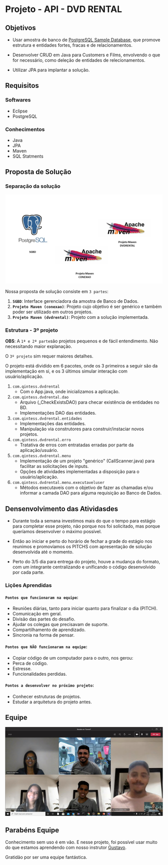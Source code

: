 # Projeto - API - DVD RENTAL

## Objetivos

* Usar amostra de banco de [PostgreSQL Sample Database](https://www.postgresqltutorial.com/postgresql-sample-database/), que promove estrutura e entidades fortes, fracas e de relacionamentos.

* Desenvolver CRUD em Java para Customers e Films, envolvendo o que for necessário, como deleção de entidades de relecionamentos.

* Utilizar JPA para implantar a solução.

## Requisitos

### Softwares

* Eclipse
* PostgreSQL

### Conhecimentos
* Java
* JPA
* Maven
* SQL Statments

## Proposta de Solução

### Separação da solução

![Proposta de Solução](img/Solucao.jpg)

Nossa proposta de solução consiste em `3 partes`:

1. **``SGBD``**: Interface gerenciadora da amostra de Banco de Dados.
2. **``Projeto Maven (conexao)``**: Projeto cujo objetivo é ser genérico e também poder ser utilizado em outros projetos.
3. **``Projeto Maven (dvdrental)``**: Projeto com a solução implementada.

### Estrutura - 3º projeto

**OBS**: A `1ª e 2ª parte`são projetos pequenos e de fácil entendimento. Não necessitando maior explanação.

O `3º projeto` sim requer maiores detalhes.

O projeto está dividido em 6 pacotes, onde os 3 primeiros a seguir são da implementação em si, e os 3 últimos simular interação com usuário/aplicação.

1. `com.qintess.dvdrental`
    * Com o App.java, onde inicializamos a aplicação.
2. `com.qintess.dvdrental.dao`
    * Arquivo (_CheckExistsDAO) para checar existência de entidades no BD.
    * Implementações DAO das entidades.
3. `com.qintess.dvdrental.entidades`
    * Implementações das entidades.
    * Manipulação via construtores para construir/instaciar novos projetos.
4. `com.qintess.dvdrental.erro`
    * Tratativa de erros com entratadas erradas por parte da aplicação/usuário.
5. `com.qintess.dvdrental.menu`
    * Implementação de um projeto "genérico" (CallScanner.java) para facilitar as solicitações de inputs.
    * Opções de atividades implementadas a disposição para o usuário/aplicação.
6. `com.qintess.dvdrental.menu.executaveluser`
    * Métodos executaveis com o objetivo de fazer as chamadas e/ou informar a camada DAO para alguma requisição ao Banco de Dados.


## Densenvolvimento das Atividasdes

* Durante toda a semana investimos mais do que o tempo para estágio para completar esse projeto, não porque nos foi solicitado, mas porque queríamos desenvolver o máximo possível.

* Então ao iniciar e perto do horário de fechar a grade do estágio nos reunimos e promovíamos os PITCHS com apresentação de solução desenvolvida até o momento.

* Perto do 3/5 dia para entrega do projeto, houve a mudança do formato, com um integrante centralizando e unificando o código desenvolvido por cada parte.

### Lições Aprendidas

#### `Pontos que funcionaram na equipe`:
* Reuniões diárias, tanto para iniciar quanto para finalizar o dia (PITCH).
* Comunicação em geral.
* Divisão das partes do desafio.
* Ajudar os colegas que precisavam de suporte.
* Compartilhamento de aprendizado.
* Sincronia na forma de pensar.


#### `Pontos que NÃO funcionaram na equipe`:

* Copiar código de um computador para o outro, nos gerou: 
* Perca de código.
* Estresse.
* Funcionalidades perdidas.


#### `Pontos a desenvolver no próximo projeto`:
* Conhecer estruturas de projetos.
* Estudar a arquitetura do projeto antes.


## Equipe
![Primeira Reunião da Equipe](img/Meet_1.jpg)

## Parabéns Equipe

Conhecimento sem uso é em vão. E nesse projeto, foi possível usar muito do que estamos aprendendo com nosso instrutor [Gustavo](https://br.linkedin.com/in/gustavo-martins-marinelli-0845a2123).

Gratidão por ser uma equipe fantástica.